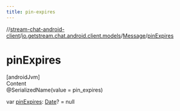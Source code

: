 ```yaml
---
title: pin-expires
---
```

//[stream-chat-android-client](../../../index.md)/[io.getstream.chat.android.client.models](../index.md)/[Message](index.md)/[pinExpires](pinExpires.md)



# pinExpires  
[androidJvm]  
Content  
@SerializedName(value = pin_expires)  
  
var [pinExpires](pinExpires.md): [Date](https://developer.android.com/reference/kotlin/java/util/Date.html)? = null  



